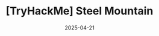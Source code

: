---
title: "[TryHackMe] Steel Mountain"
date: 2025-04-21
categories: ["2025", CTF, TryHackMe]
tags: [TryHackMe, enumeration, privilege escalation]
---